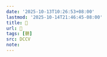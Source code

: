 ```yaml
---
date: '2025-10-13T10:26:53+08:00'
lastmod: '2025-10-14T21:46:45-08:00'
title: 􁓕
url: 􁓕
tags: [聽]
src: DCCV
note:
---
```

